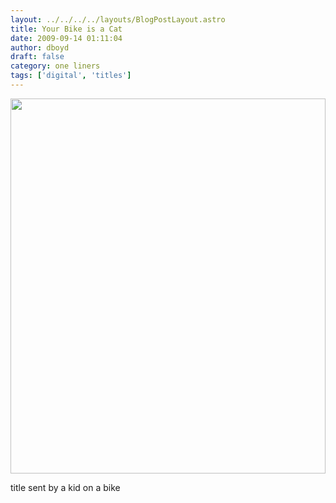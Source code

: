 ```yaml
---
layout: ../../../../layouts/BlogPostLayout.astro
title: Your Bike is a Cat
date: 2009-09-14 01:11:04
author: dboyd
draft: false
category: one liners
tags: ['digital', 'titles']
---
```

<img
    srcset="https://img.selfiespirits.com/images/2009/09/catBike_480.avif 480w"
    sizes="(max-width: 480px) 100vw"
    src="https://img.selfiespirits.com/images/2009/09/catBike.jpg"
    alt=""
    style="width: clamp(0px, 100%, 600px); height: auto;"
/>

title sent by a kid on a bike